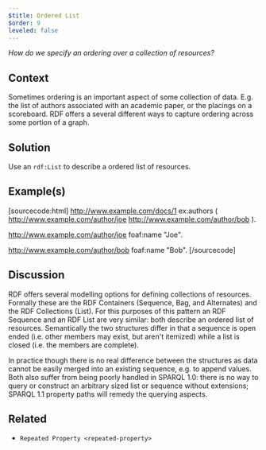 ```yaml
---
$title: Ordered List
$order: 9
leveled: false
---
```


*How do we specify an ordering over a collection of resources?*

## Context

Sometimes ordering is an important aspect of some collection of data. E.g. the list of authors associated with an academic paper, or the placings on a scoreboard. RDF offers a several different ways to capture ordering across some portion of a graph.

## Solution

Use an `rdf:List` to describe a ordered list of resources.

## Example(s)

[sourcecode:html]
<http://www.example.com/docs/1> ex:authors (
   <http://www.example.com/author/joe>
   <http://www.example.com/author/bob>
).

<http://www.example.com/author/joe>
   foaf:name "Joe".

<http://www.example.com/author/bob>
   foaf:name "Bob".
[/sourcecode]

## Discussion

RDF offers several modelling options for defining collections of resources. Formally these are the RDF Containers (Sequence, Bag, and Alternates) and the RDF Collections (List). For this purposes of this pattern an RDF Sequence and an RDF List are very similar: both describe an ordered list of resources. Semantically the two structures differ in that a sequence is open ended (i.e. other members may exist, but aren't itemized) while a list is closed (i.e. the members are complete).

In practice though there is no real difference between the structures as data cannot be easily merged into an existing sequence, e.g. to append values. Both also suffer from being poorly handled in SPARQL 1.0: there is no way to query or construct an arbitrary sized list or sequence without extensions; SPARQL 1.1 property paths will remedy the querying aspects.

## Related

- `Repeated Property <repeated-property>`
